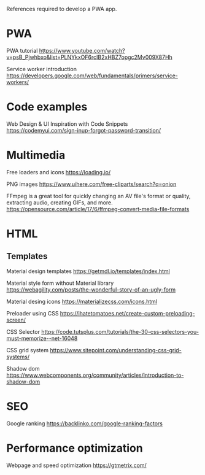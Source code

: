References required to develop a PWA app.

# PWA

PWA tutorial
https://www.youtube.com/watch?v=psB_Pjwhbxo&list=PLNYkxOF6rcIB2xHBZ7opgc2Mv009X87Hh

Service worker introduction
https://developers.google.com/web/fundamentals/primers/service-workers/


# Code examples

Web Design & UI Inspiration with Code Snippets
https://codemyui.com/sign-inup-forgot-password-transition/

# Multimedia

Free loaders and icons 
https://loading.io/

PNG images
https://www.uihere.com/free-cliparts/search?q=onion

FFmpeg is a great tool for quickly changing an AV file's format or quality, extracting audio, creating GIFs, and more.
https://opensource.com/article/17/6/ffmpeg-convert-media-file-formats

# HTML

## Templates

Material design templates
https://getmdl.io/templates/index.html

Material style form without Material library
https://webagility.com/posts/the-wonderful-story-of-an-ugly-form

Material desing icons
https://materializecss.com/icons.html

Preloader using CSS
https://ihatetomatoes.net/create-custom-preloading-screen/

CSS Selector 
https://code.tutsplus.com/tutorials/the-30-css-selectors-you-must-memorize--net-16048

CSS grid system
https://www.sitepoint.com/understanding-css-grid-systems/

Shadow dom 
https://www.webcomponents.org/community/articles/introduction-to-shadow-dom


# SEO

Google ranking
https://backlinko.com/google-ranking-factors

# Performance optimization

Webpage and speed optimization
https://gtmetrix.com/





